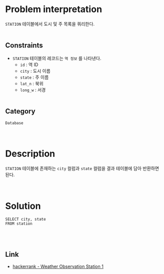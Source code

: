 # Problem interpretation
`STATION` 테이블에서 도시 및 주 목록을 쿼리한다.
<br/><br/>

## Constraints
- `STATION` 테이블의 레코드는 `역 정보` 를 나타낸다.
    - `id` : 역 ID
    - `city` : 도시 이름
    - `state` : 주 이름
    - `lat_n` : 북위
    - `long_w` : 서경
<br/><br/>

## Category
`Database`
<br/><br/><br/>

# Description
`STATION` 테이블에 존재하는 `city` 컬럼과 `state` 컬럼을 결과 테이블에 담아 반환하면 된다.
<br/><br/><br/>

# Solution
```mysql
SELECT city, state
FROM station
```
<br/><br/>

## Link
- [hackerrank - Weather Observation Station 1](https://www.hackerrank.com/challenges/weather-observation-station-1/problem?isFullScreen=true)